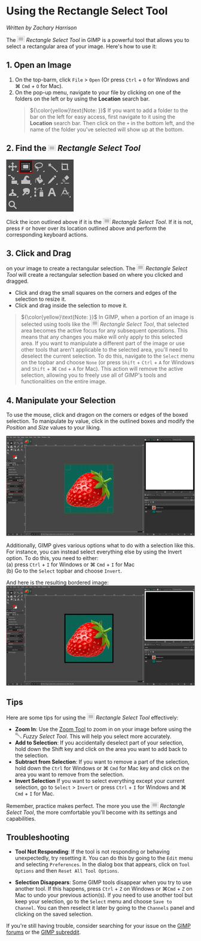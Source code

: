 # Using the Rectangle Select Tool

*Written by Zachary Harrison*

The ![RectangleSelectTool.png](../images/RectangleSelectTool.png) *Rectangle Select Tool* in GIMP is a powerful tool that allows you to select a rectangular area of your image. Here's how to use it:

## 1. Open an Image

1. On the top-barm, click `File` > `Open` (Or press `Ctrl` + `O` for Windows and ⌘ `Cmd` + `O` for Mac). 
2. On the pop-up menu, navigate to your file by clicking on one of the folders on the left or by using the **Location** search bar.
    > ${\color{yellow}\text{Note: }}$ If you want to add a folder to the bar on the left for easy access, first navigate to it using the **Location** search bar. Then click on the `+` in the bottom left, and the name of the folder you've selected will show up at the bottom.

## 2. Find the ![RectangleSelectTool.png](../images/RectangleSelectTool.png) *Rectangle Select Tool*

![FindingRectangleSelectTool.png](../images/FindingRectangleSelectTool.png)

Click the icon outlined above if it is the ![RectangleSelectTool.png](../images/RectangleSelectTool.png) *Rectangle Select Tool*. If it is not, press `F` or hover over its location outlined above and perform the corresponding keyboard actions. 

## 3. Click and Drag

on your image to create a rectangular selection. The ![RectangleSelectTool.png](../images/RectangleSelectTool.png) *Rectangle Select Tool* will create a rectangular selection based on where you clicked and dragged.

- Click and drag the small squares on the corners and edges of the selection to resize it.
- Click and drag inside the selection to move it.
> ${\color{yellow}\text{Note: }}$ In GIMP, when a portion of an image is selected using tools like the ![RectangleSelectTool.png](../images/RectangleSelectTool.png) *Rectangle Select Tool*, that selected area becomes the active focus for any subsequent operations. This means that any changes you make will only apply to this selected area. If you want to manipulate a different part of the image or use other tools that aren't applicable to the selected area, you'll need to deselect the current selection. To do this, navigate to the `Select` menu on the topbar and choose `None` (or press `Shift` + `Ctrl` + `A` for Windows and `Shift` + ⌘ `Cmd` + `A` for Mac). This action will remove the active selection, allowing you to freely use all of GIMP's tools and functionalities on the entire image.

## 4. Manipulate your Selection

To use the mouse, click and dragon on the corners or edges of the boxed selection. To manipulate by value, click in the outlined boxes and modify the *Position* and *Size* values to your liking.

![RectangleSelectToolManipulateSelection.png](../images/RectangleSelectToolManipulateSelection.png)

Additionally, GIMP gives various options what to do with a selection like this. For instance, you can instead select everything else by using the Invert option. To do this, you need to either:
<br />(a) press `Ctrl` + `I` for Windows or ⌘ `Cmd` + `I` for Mac 
<br />(b) Go to the `Select` topbar and choose `Invert`.

And here is the resulting bordered image:
<br />![RectangleSelectToolWithBorder](../images/RectangleSelectToolWithBorder.png)


## Tips 

Here are some tips for using the ![RectangleSelectTool.png](../images/RectangleSelectTool.png) *Rectangle Select Tool* effectively:

- **Zoom In**: Use the [Zoom Tool](../other/zoomtool.md) to zoom in on your image before using the ![fuzzyselecttool.png](../images/FuzzySelectTool.png) *Fuzzy Select Tool*. This will help you select more accurately.
- **Add to Selection**: If you accidentally deselect part of your selection, hold down the Shift key and click on the area you want to add back to the selection.
- **Subtract from Selection**: If you want to remove a part of the selection, hold down the `Ctrl` for Windows or ⌘ `Cmd` for Mac key and click on the area you want to remove from the selection.
- **Invert Selection** If you want to select everything except your current selection, go to `Select` > `Invert` or press `Ctrl` + `I` for Windows and ⌘ `Cmd` + `I` for Mac.

Remember, practice makes perfect. The more you use the ![RectangleSelectTool.png](../images/RectangleSelectTool.png) *Rectangle Select Tool*, the more comfortable you'll become with its settings and capabilities.

## Troubleshooting

- **Tool Not Responding**: If the tool is not responding or behaving unexpectedly, try resetting it. You can do this by going to the `Edit` menu and selecting `Preferences`. In the dialog box that appears, click on `Tool Options` and then `Reset All Tool Options`.

- **Selection Disappears**: Some GIMP tools disappear when you try to use another tool. If this happens, press `Ctrl` + `Z` on Windows or ⌘`Cmd` + `Z` on Mac to undo your previous action(s). If you need to use another tool but keep your selection, go to the `Select` menu and choose `Save to Channel`. You can then reselect it later by going to the `Channels` panel and clicking on the saved selection.

If you're still having trouble, consider searching for your issue on the [GIMP forums](https://www.gimp-forum.net/) or the [GIMP subreddit](https://www.reddit.com/r/GIMP/).